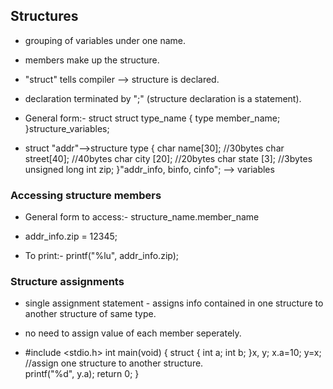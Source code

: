 ## Structures
* grouping of variables under one name.
* members make up the structure.
* "struct" tells compiler --> structure is declared.
* declaration terminated by ";" (structure declaration is a statement).

* General form:-
	struct struct type_name
	{
		type member_name;
	}structure_variables;

* 	struct "addr"-->structure type
	{
		char name[30];      //30bytes
		char street[40];   //40bytes
		char city [20];   //20bytes
		char state [3];  //3bytes
		unsigned long int zip;
	}"addr_info, binfo, cinfo"; --> variables
	
	


### Accessing structure members
* General form to access:-
	structure_name.member_name
	
* addr_info.zip = 12345;

* To print:-
	printf("%lu", addr_info.zip);
	
### Structure assignments
* single assignment statement - assigns info contained in one structure to another structure of same type.
* no need to assign value of each member seperately.

* 	#include <stdio.h>
	int main(void)
	{
		struct
		{
			int a;
			int b;
		}x, y;
		x.a=10;
		y=x;		//assign one structure to another structure.   
		printf("%d", y.a);
		return 0;
	}
	

	
	
	
	
	
	
	
	
	
	
	
	
	
	
	
	
	
	
	
	
	
	
	
	
	
	
	
	
	
	
	
	
	
	
	
	
	
	
	
	
	
	
	
	
	
	
	
	